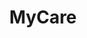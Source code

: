 ---
hackday: 10-london
links:
- {}
summary: Online portal for patient validated reported outcomes.
team:
- Kingshuk
- Vijay
- Andrew
- Adam
- Kyle
title: MyCare
---